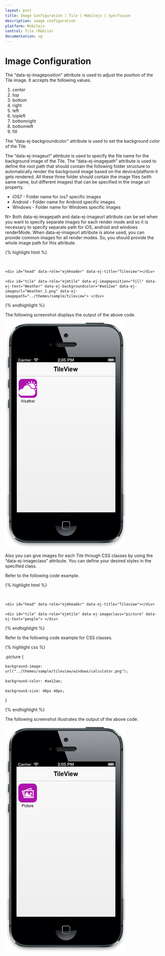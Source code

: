 ```yaml
---
layout: post
title: Image Configuration | Tile | Mobilejs | Syncfusion
description: image configuration
platform: Mobilejs
control: Tile (Mobile)
documentation: ug
---
```


# Image Configuration

The “data-ej-imageposition” attribute is used to adjust the position of the Tile image. It accepts the following values.

1. center
2. top
3. bottom
4. right
5. left
6. topleft
7. bottomright
8. bottomleft 
9. fill

The “data-ej-backgroundcolor” attribute is used to set the background color of the Tile.

The “data-ej-imageurl” attribute is used to specify the file name for the background image of the Tile. The “data-ej-imagepath” attribute is used to define the root path that should contain the following folder structure to automatically render the background image based on the device/platform it gets rendered. All these three folder should contain the image files (with same name, but different images) that can be specified in the image url property.

* iOS7 - Folder name for ios7 specific images
* Android - Folder name for Android specific images
* Windows - Folder name for Windows specific images

N> Both data-ej-imagepath and data-ej-imageurl attribute can be set when you want to specify separate images for each render mode and so it is necessary to specify separate path for iOS, android and windows renderMode. When data-ej-imageurl attribute is alone used, you can provide common images for all render modes. So, you should provide the whole image path for this attribute.

{% highlight html %}

<div style="margin-top:45px;">

	<div id="head" data-role="ejmheader" data-ej-title="Tileview"></div>

	<div id="tile" data-role="ejmtile" data-ej-imageposition="fill" data-ej-text="Weather" data-ej-backgroundcolor="#ae12ae" data-ej-imageurl="Weather_1.png" data-ej-imagepath="../themes/sample/tileview"> </div>
	
</div>

{% endhighlight %}

The following screenshot displays the output of the above code.

![](Image-Configuration_images/Image-Configuration_img1.png)

Also you can give images for each Tile through CSS classes by using the “data-ej-imageclass” attribute. You can define your desired styles in the specified class.

Refer to the following code example.

{% highlight html %}

<div style="margin-top:45px;">

	<div id="head" data-role="ejmheader" data-ej-title="Tileview"></div>

	<div id="tile" data-role="ejmtile" data-ej-imageclass="picture" data-ej-text="people"> </div>

</div>

{% endhighlight %}

Refer to the following code example for CSS classes.

{% highlight css %}

.picture {

	background-image: url("../themes/sample/tileview/windows/calculator.png");

	background-color: #ae12ae;

	background-size: 40px 40px;

}

{% endhighlight %}

The following screenshot illustrates the output of the above code.

![](Image-Configuration_images/Image-Configuration_img2.png)